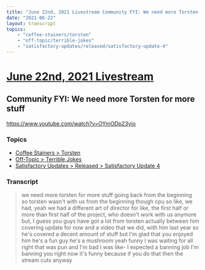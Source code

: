 ```yaml
---
title: "June 22nd, 2021 Livestream Community FYI: We need more Torsten for more stuff"
date: "2021-06-22"
layout: transcript
topics:
    - "coffee-stainers/torsten"
    - "off-topic/terrible-jokes"
    - "satisfactory-updates/released/satisfactory-update-4"
---
```

# [June 22nd, 2021 Livestream](../2021-06-22.md)
## Community FYI: We need more Torsten for more stuff
https://www.youtube.com/watch?v=OYmODp23yio

### Topics
* [Coffee Stainers > Torsten](../topics/coffee-stainers/torsten.md)
* [Off-Topic > Terrible Jokes](../topics/off-topic/terrible-jokes.md)
* [Satisfactory Updates > Released > Satisfactory Update 4](../topics/satisfactory-updates/released/satisfactory-update-4.md)

### Transcript

> we need more torsten for more stuff going back from the beginning so torsten wasn't with us from the beginning though cpu so like, we had, yeah we had a different art of director for like, the first half or more than first half of the project, who doesn't work with us anymore but, I guess you guys have got a lot from torsten actually between him covering update for now and a video that we did, with him last year so he's covered a decent amount of stuff but I'm glad that you enjoyed him he's a fun guy he's a mushroom yeah funny I was waiting for all right that was pun and I'm bad I was like- I expected a banning job I'm banning you right now it's funny because if you do that then the stream cuts anyway
